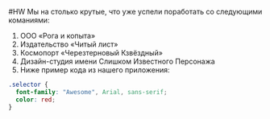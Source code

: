 #HW
Мы на столько крутые, что уже успели поработать со следующими команиями:

1. ООО «Рога и копыта»
2. Издательство «Читый лист»
3. Космопорт «Черезтерновый Кзвёздный»
4. Дизайн-студия имени Слишком Известного Персонажа
5. Ниже пример кода из нашего приложения:
```css
.selector {
  font-family: "Awesome", Arial, sans-serif;
  color: red;
}
```